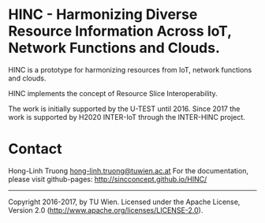 # HINC - Harmonizing Diverse Resource Information Across IoT, Network Functions and Clouds.

HINC is a prototype for harmonizing resources from IoT, network functions and clouds. 

HINC implements the concept of Resource Slice Interoperability. 

The work is initially supported by the U-TEST until 2016. Since 2017 the work is supported 
by H2020 INTER-IoT  through the INTER-HINC project.

# Contact
Hong-Linh Truong <hong-linh.truong@tuwien.ac.at>
For the documentation, please visit github-pages: http://sincconcept.github.io/HINC/

------------------------
Copyright 2016-2017, by TU Wien.
Licensed under the Apache License, Version 2.0 (http://www.apache.org/licenses/LICENSE-2.0).



